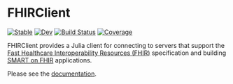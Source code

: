 # FHIRClient

[![Stable](https://img.shields.io/badge/docs-stable-blue.svg)](https://JuliaHealth.github.io/FHIRClient.jl/stable)
[![Dev](https://img.shields.io/badge/docs-dev-blue.svg)](https://JuliaHealth.github.io/FHIRClient.jl/dev)
[![Build Status](https://github.com/JuliaHealth/FHIRClient.jl/workflows/CI/badge.svg)](https://github.com/JuliaHealth/FHIRClient.jl/actions)
[![Coverage](https://codecov.io/gh/JuliaHealth/FHIRClient.jl/branch/master/graph/badge.svg)](https://codecov.io/gh/JuliaHealth/FHIRClient.jl)

FHIRClient
provides a Julia client for connecting to servers that support the
[Fast Healthcare Interoperability Resources (FHIR)](https://hl7.org/fhir/)
specification and building
[SMART on FHIR](https://docs.smarthealthit.org/)
applications.

Please see the [documentation](https://JuliaHealth.github.io/FHIRClient.jl/stable).
